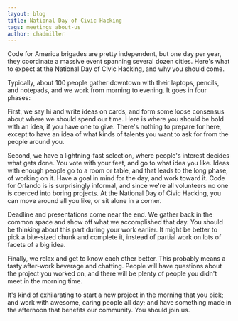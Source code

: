 ```yaml
---
layout: blog
title: National Day of Civic Hacking
tags: meetings about-us
author: chadmiller
---
```


Code for America brigades are pretty independent, but one day per year, they coordinate a massive event spanning several dozen
cities. Here's what to expect at the National Day of Civic Hacking, and why you should come.

Typically, about 100 people gather downtown with their laptops, pencils, and notepads, and we work from morning to evening.
It goes in four phases:

First, we say hi and write ideas on cards, and form some loose consensus about where we should spend our time. Here is where
you should be bold with an idea, if you have one to give. There's nothing to prepare for here, except to have an idea of
what kinds of talents you want to ask for from the people around you.

Second, we have a lightning-fast selection, where people's interest decides what gets done. You vote with your feet, and go to what 
idea you like. Ideas with enough people go to a room or table, and that leads to the long phase, of working on it. Have a goal
in mind for the day, and work toward it. Code for Orlando is is surprisingly informal, and since we're all volunteers no one is coerced into boring projects. At
the National Day of Civic Hacking, you can move around all you like, or sit alone in a corner.

Deadline and presentations come near the end. We gather back in the common space and show off what we accomplished that day.
You should be thinking about this part during your work earlier. It might be better to pick a bite-sized chunk and complete
it, instead of partial work on lots of facets of a big idea.

Finally, we relax and get to know each other better. This probably means a tasty after-work beverage and chatting. People 
will have questions about the project you worked on, and there will be plenty of people you didn't meet in the morning time.

It's kind of exhilarating to start a new project in the morning that you pick; and work with awesome, caring people all 
day; and have something made in the afternoon that benefits our community. You should join us.
